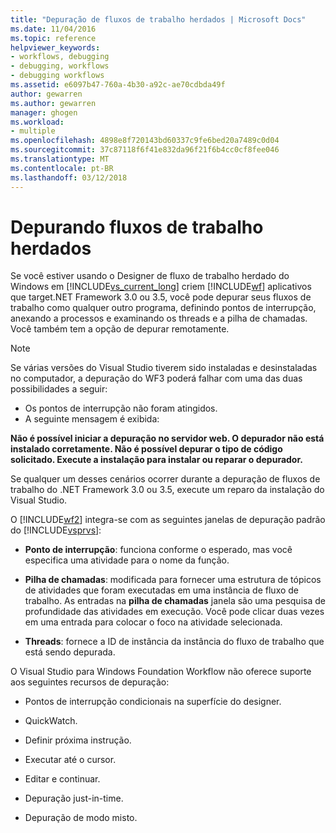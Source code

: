 ```yaml
---
title: "Depuração de fluxos de trabalho herdados | Microsoft Docs"
ms.date: 11/04/2016
ms.topic: reference
helpviewer_keywords:
- workflows, debugging
- debugging, workflows
- debugging workflows
ms.assetid: e6097b47-760a-4b30-a92c-ae70cdbda49f
author: gewarren
ms.author: gewarren
manager: ghogen
ms.workload:
- multiple
ms.openlocfilehash: 4898e8f720143bd60337c9fe6bed20a7489c0d04
ms.sourcegitcommit: 37c87118f6f41e832da96f21f6b4cc0cf8fee046
ms.translationtype: MT
ms.contentlocale: pt-BR
ms.lasthandoff: 03/12/2018
---
```

# <a name="debugging-legacy-workflows"></a>Depurando fluxos de trabalho herdados

Se você estiver usando o Designer de fluxo de trabalho herdado do Windows em [!INCLUDE[vs_current_long](../misc/includes/vs_current_long_md.md)] criem [!INCLUDE[wf](../workflow-designer/includes/wf_md.md)] aplicativos que target.NET Framework 3.0 ou 3.5, você pode depurar seus fluxos de trabalho como qualquer outro programa, definindo pontos de interrupção, anexando a processos e examinando os threads e a pilha de chamadas. Você também tem a opção de depurar remotamente.

> [!NOTE]
> Se várias versões do Visual Studio tiverem sido instaladas e desinstaladas no computador, a depuração do WF3 poderá falhar com uma das duas possibilidades a seguir:
>
> -   Os pontos de interrupção não foram atingidos.
> -   A seguinte mensagem é exibida:
>
> **Não é possível iniciar a depuração no servidor web. O depurador não está instalado corretamente.  Não é possível depurar o tipo de código solicitado.  Execute a instalação para instalar ou reparar o depurador.**
>
> Se qualquer um desses cenários ocorrer durante a depuração de fluxos de trabalho do .NET Framework 3.0 ou 3.5, execute um reparo da instalação do Visual Studio.

 O [!INCLUDE[wf2](../workflow-designer/includes/wf2_md.md)] integra-se com as seguintes janelas de depuração padrão do [!INCLUDE[vsprvs](../code-quality/includes/vsprvs_md.md)]:

-   **Ponto de interrupção**: funciona conforme o esperado, mas você especifica uma atividade para o nome da função.

-   **Pilha de chamadas**: modificada para fornecer uma estrutura de tópicos de atividades que foram executadas em uma instância de fluxo de trabalho. As entradas na **pilha de chamadas** janela são uma pesquisa de profundidade das atividades em execução. Você pode clicar duas vezes em uma entrada para colocar o foco na atividade selecionada.

-   **Threads**: fornece a ID de instância da instância do fluxo de trabalho que está sendo depurada.

 O Visual Studio para Windows Foundation Workflow não oferece suporte aos seguintes recursos de depuração:

-   Pontos de interrupção condicionais na superfície do designer.

-   QuickWatch.

-   Definir próxima instrução.

-   Executar até o cursor.

-   Editar e continuar.

-   Depuração just-in-time.

-   Depuração de modo misto.